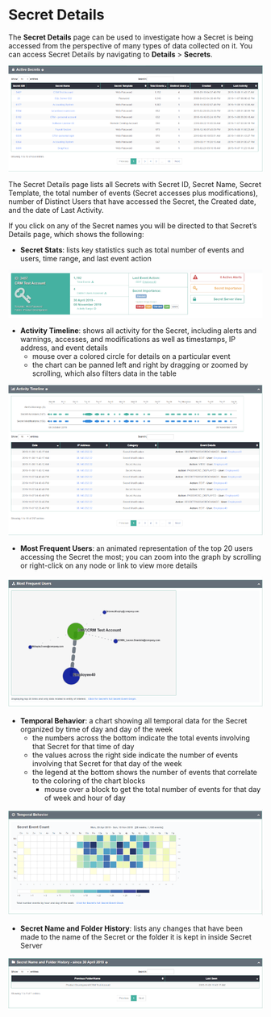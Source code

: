 ﻿[title]: # (Secret Details)
[tags]: # (Secret Server,Privileged Behavior Analytics,PBA,Operations,Secret Details)
[priority]: # (4110)

# Secret Details

The **Secret Details** page can be used to investigate how a Secret is being accessed from the perspective of many types of data collected on it.
You can access Secret Details by navigating to **Details** > **Secrets**.

![Secret List](images/25-secret-list.png "Secret List")

The Secret Details page lists all Secrets with Secret ID, Secret Name, Secret Template, the total number of events (Secret accesses plus modifications), number of Distinct Users that have accessed the Secret, the Created date, and the date of Last Activity.

If you click on any of the Secret names you will be directed to that Secret’s Details page, which shows the following:

* **Secret Stats**: lists key statistics such as total number of events and users, time range, and last event action

![Secret Stats](images/26-secret-details-a.png "Secret Stats")

* **Activity Timeline**: shows all activity for the Secret, including alerts and warnings, accesses, and modifications as well as timestamps, IP address, and event details
  * mouse over a colored circle for details on a particular event
  * the chart can be panned left and right by dragging or zoomed by scrolling, which also filters data in the table

![Activity Timeline](images/27-secret-details-b.png "Activity Timeline")

* **Most Frequent Users**: an animated representation of the top 20 users accessing the Secret the most; you can zoom into the graph by scrolling or right-click on any node or link to view more details

![Most Frequent Users](images/28-secret-details-c.png "Most Frequent Users")

* **Temporal Behavior**: a chart showing all temporal data for the Secret organized by time of day and day of the week
  * the numbers across the bottom indicate the total events involving that Secret for that time of day
  * the values across the right side indicate the number of events involving that Secret for that day of the week
  * the legend at the bottom shows the number of events that correlate to the coloring of the chart blocks
    * mouse over a block to get the total number of events for that day of week and hour of day

![Temporal Behavior](images/29-secret-details-d.png "Temporal Behavior")

* **Secret Name and Folder History**: lists any changes that have been made to the name of the Secret or the folder it is kept in inside Secret Server

![Secret History](images/30-secret-details-e.png "Secret History")
